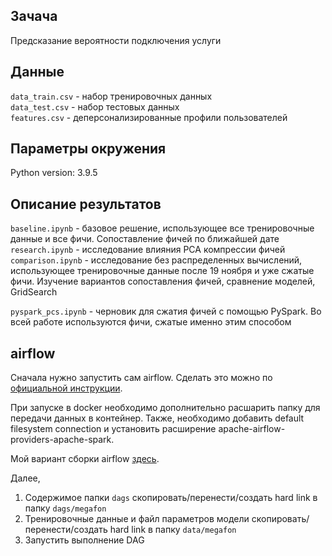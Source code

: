 ## Зачача
Предсказание вероятности подключения услуги

## Данные
`data_train.csv` - набор тренировочных данных<br>
`data_test.csv` - набор тестовых данных<br>
`features.csv` - деперсонализированные профили пользователей<br>

## Параметры окружения
Python version: 3.9.5

## Описание результатов
`baseline.ipynb` - базовое решение, использующее все тренировочные данные и все фичи. Сопоставление фичей по ближайшей дате<br>
`research.ipynb` - исследование влияния PCA компрессии фичей<br>
`comparison.ipynb` - исследование без распределенных вычислений, использующее тренировочные данные после 19 ноября и уже сжатые фичи. Изучение вариантов сопоставления фичей, сравнение моделей, GridSearch<br>

`pyspark_pcs.ipynb` - черновик для сжатия фичей с помощью PySpark. Во всей работе используются фичи, сжатые именно этим способом<br>

## airflow
Сначала нужно запустить сам airflow. Сделать это можно по 
<a href="https://airflow.apache.org/docs/apache-airflow/stable/start/">официальной инструкции</a>.

При запуске в docker необходимо дополнительно расшарить папку для передачи данных в контейнер.
Также, необходимо добавить default filesystem connection и установить расширение apache-airflow-providers-apache-spark.

Мой вариант сборки airflow <a href="https://github.com/j2cry/local-airflow">здесь</a>.

Далее,
1. Содержимое папки `dags` скопировать/перенести/создать hard link в папку `dags/megafon`
2. Тренировочные данные и файл параметров модели скопировать/перенести/создать hard link в папку `data/megafon`
3. Запустить выполнение DAG
